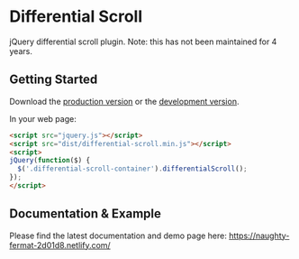 # Differential Scroll

jQuery differential scroll plugin. 
Note: this has not been maintained for 4 years.

## Getting Started
Download the [production version][min] or the [development version][max].

[min]: https://raw.github.com/Und3Rdo9/jquery-differential-scroll/master/dist/differential-scroll.min.js
[max]: https://raw.github.com/Und3Rdo9/jquery-differential-scroll/master/dist/differential-scroll.js

In your web page:

```html
<script src="jquery.js"></script>
<script src="dist/differential-scroll.min.js"></script>
<script>
jQuery(function($) {
  $('.differential-scroll-container').differentialScroll(); 
});
</script>
```

## Documentation & Example
Please find the latest documentation and demo page here: https://naughty-fermat-2d01d8.netlify.com/


